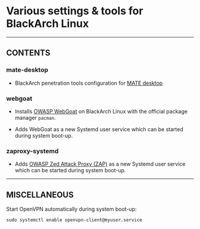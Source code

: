 # Various settings & tools for BlackArch Linux

-------------------

## CONTENTS

### mate-desktop

-  BlackArch penetration tools configuration for [MATE desktop](mate-desktop.org)


### webgoat

- Installs [OWASP WebGoat](https://www.owasp.org/index.php/WebGoat_Installation) on BlackArch Linux with the official package manager `pacman`. 

- Adds WebGoat as a new Systemd user service which can be started during system boot-up.


### zaproxy-systemd

- Adds [OWASP Zed Attack Proxy (ZAP)](https://www.owasp.org/index.php/OWASP_Zed_Attack_Proxy_Project) as a new Systemd user service which can be started during system boot-up.

-------------------

## MISCELLANEOUS

Start OpenVPN automatically during system boot-up:

```
sudo systemctl enable openvpn-client@myuser.service
```
